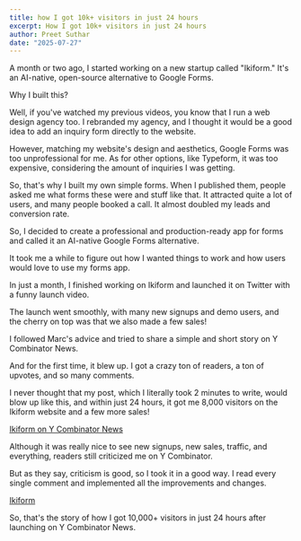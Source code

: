 ```yaml
---
title: how I got 10k+ visitors in just 24 hours
excerpt: How I got 10k+ visitors in just 24 hours
author: Preet Suthar
date: "2025-07-27"
---
```


A month or two ago, I started working on a new startup called "Ikiform." It's an AI-native, open-source alternative to Google Forms.

Why I built this?

Well, if you've watched my previous videos, you know that I run a web design agency too. I rebranded my agency, and I thought it would be a good idea to add an inquiry form directly to the website.

However, matching my website's design and aesthetics, Google Forms was too unprofessional for me. As for other options, like Typeform, it was too expensive, considering the amount of inquiries I was getting.

So, that's why I built my own simple forms. When I published them, people asked me what forms these were and stuff like that. It attracted quite a lot of users, and many people booked a call. It almost doubled my leads and conversion rate.

So, I decided to create a professional and production-ready app for forms and called it an AI-native Google Forms alternative.

It took me a while to figure out how I wanted things to work and how users would love to use my forms app.

In just a month, I finished working on Ikiform and launched it on Twitter with a funny launch video.

The launch went smoothly, with many new signups and demo users, and the cherry on top was that we also made a few sales!

I followed Marc's advice and tried to share a simple and short story on Y Combinator News.

And for the first time, it blew up. I got a crazy ton of readers, a ton of upvotes, and so many comments.

I never thought that my post, which I literally took 2 minutes to write, would blow up like this, and within just 24 hours, it got me 8,000 visitors on the Ikiform website and a few more sales!

[Ikiform on Y Combinator News](https://news.ycombinator.com/item?id=44518898?ref=preetsuthar.me)

Although it was really nice to see new signups, new sales, traffic, and everything, readers still criticized me on Y Combinator.

But as they say, criticism is good, so I took it in a good way. I read every single comment and implemented all the improvements and changes.

[Ikiform](https://ikiform.com?ref=preetsuthar.me)

So, that's the story of how I got 10,000+ visitors in just 24 hours after launching on Y Combinator News.
